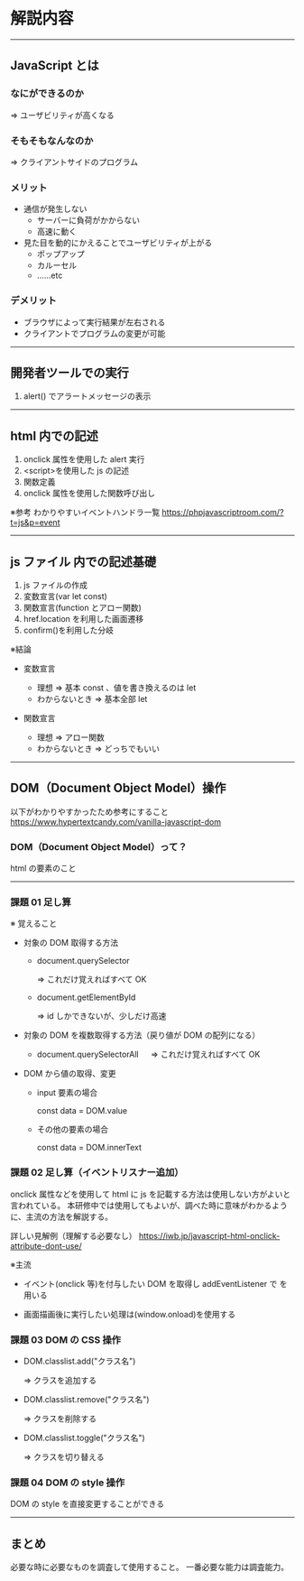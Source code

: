 # 解説内容

---

## JavaScript とは

### なにができるのか

⇒ ユーザビリティが高くなる

### そもそもなんなのか

⇒ クライアントサイドのプログラム

### メリット

- 通信が発生しない
  - サーバーに負荷がかからない
  - 高速に動く
- 見た目を動的にかえることでユーザビリティが上がる
  - ポップアップ
  - カルーセル
  - ……etc

### デメリット

- ブラウザによって実行結果が左右される
- クライアントでプログラムの変更が可能

---

## 開発者ツールでの実行

1. alert() でアラートメッセージの表示

---

## html 内での記述

1. onclick 属性を使用した alert 実行
2. \<script>を使用した js の記述
3. 関数定義
4. onclick 属性を使用した関数呼び出し

※参考
わかりやすいイベントハンドラ一覧
https://phpjavascriptroom.com/?t=js&p=event

---

## js ファイル 内での記述基礎

1. js ファイルの作成
1. 変数宣言(var let const)
1. 関数宣言(function とアロー関数)
1. href.location を利用した画面遷移
1. confirm()を利用した分岐

※結論

- 変数宣言

  - 理想 ⇒ 基本 const 、値を書き換えるのは let
  - わからないとき ⇒ 基本全部 let

- 関数宣言
  - 理想 ⇒ アロー関数
  - わからないとき ⇒ どっちでもいい

---

## DOM（Document Object Model）操作

以下がわかりやすかったため参考にすること
https://www.hypertextcandy.com/vanilla-javascript-dom

### DOM（Document Object Model）って？

html の要素のこと

---

### 課題 01 足し算

※ 覚えること

- 対象の DOM 取得する方法

  - document.querySelector

    ⇒ これだけ覚えればすべて OK

  - document.getElementById

    ⇒ id しかできないが、少しだけ高速

- 対象の DOM を複数取得する方法（戻り値が DOM の配列になる）

  - document.querySelectorAll
    　 ⇒ これだけ覚えればすべて OK

- DOM から値の取得、変更

  - input 要素の場合

    const data = DOM.value

  - その他の要素の場合

    const data = DOM.innerText

### 課題 02 足し算（イベントリスナー追加）

onclick 属性などを使用して html に js を記載する方法は使用しない方がよいと言われている。
本研修中では使用してもよいが、調べた時に意味がわかるように、主流の方法を解説する。

詳しい見解例（理解する必要なし）
https://iwb.jp/javascript-html-onclick-attribute-dont-use/

※主流

- イベント(onclick 等)を付与したい DOM を取得し addEventListener で を用いる

- 画面描画後に実行したい処理は(window.onload)を使用する

### 課題 03 DOM の CSS 操作

- DOM.classlist.add("クラス名")

  ⇒ クラスを追加する

- DOM.classlist.remove("クラス名")

  ⇒ クラスを削除する

- DOM.classlist.toggle("クラス名")

  ⇒ クラスを切り替える

### 課題 04 DOM の style 操作

DOM の style を直接変更することができる

---

## まとめ

必要な時に必要なものを調査して使用すること。
一番必要な能力は調査能力。
